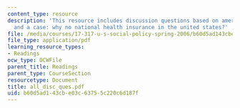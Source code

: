 ```yaml
---
content_type: resource
description: 'This resource includes discussion questions based on american exceptionalism
  and a case: why no national health insurance in the united states?'
file: /media/courses/17-317-u-s-social-policy-spring-2006/b60d5ad143cbe03c63755c220c6d187f_all_disc_ques.pdf
file_type: application/pdf
learning_resource_types:
- Readings
ocw_type: OCWFile
parent_title: Readings
parent_type: CourseSection
resourcetype: Document
title: all_disc_ques.pdf
uid: b60d5ad1-43cb-e03c-6375-5c220c6d187f
---
```


